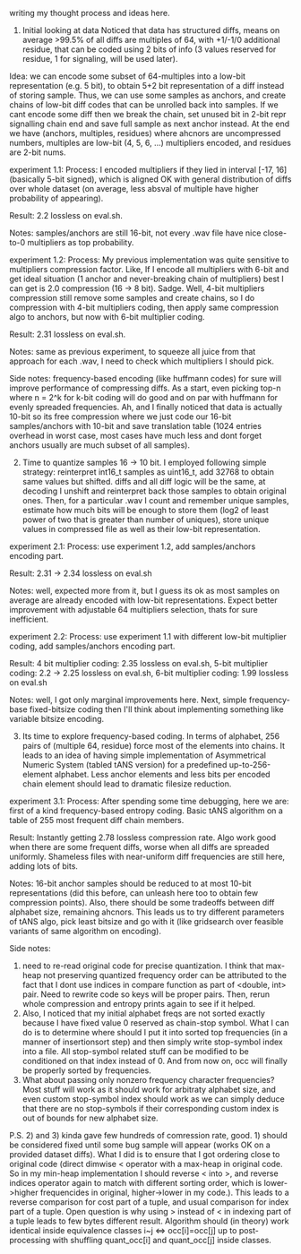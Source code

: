 writing my thought process and ideas here.

1. Initial looking at data
Noticed that data has structured diffs, means on average >99.5% of all diffs are multiples of 64, with +1/-1/0 additional residue, that can be coded using 2 bits of info (3 values reserved for residue, 1 for signaling, will be used later).

Idea: we can encode some subset of 64-multiples into a low-bit representation (e.g. 5 bit), to obtain 5+2 bit representation of a diff instead of storing sample. Thus, we can use some samples as anchors, and create chains of low-bit diff codes that can be unrolled back into samples. If we cant encode some diff then we break the chain, set unused bit in 2-bit repr signalling chain end and save full sample as next anchor instead. At the end we have (anchors, multiples, residues) where ahcnors are uncompressed numbers, multiples are low-bit (4, 5, 6, ...) multipliers encoded, and residues are 2-bit nums.

experiment 1.1:
Process: I encoded multipliers if they lied in interval [-17, 16] (basically 5-bit signed), which is aligned OK with general distribution of diffs over whole dataset (on average, less absval of multiple have higher probability of appearing).

Result: 2.2 lossless on eval.sh.

Notes: samples/anchors are still 16-bit, not every .wav file have nice close-to-0 multipliers as top probability.

experiment 1.2:
Process: My previous implementation was quite sensitive to multipliers compression factor. Like, If I encode all multipliers with 6-bit and get ideal situation (1 anchor and never-breaking chain of multipliers) best I can get is 2.0 compression (16 -> 8 bit). Sadge. Well, 4-bit multipliers compression still remove some samples and create chains, so I do compression with 4-bit multipliers coding, then apply same compression algo to anchors, but now with 6-bit multiplier coding.

Result: 2.31 lossless on eval.sh.

Notes: same as previous experiment, to squeeze all juice from that approach for each .wav, I need to check which multipliers I should pick.


Side notes: frequency-based encoding (like huffmann codes) for sure will improve performance of compressing diffs. As a start, even picking top-n where n = 2^k for k-bit coding will do good and on par with huffmann for evenly spreaded frequencies. Ah, and I finally noticed that data is actually 10-bit so its free compression where we just code our 16-bit samples/anchors with 10-bit and save translation table (1024 entries overhead in worst case, most cases have much less and dont forget anchors usually are much subset of all samples).

2. Time to quantize samples 16 -> 10 bit. I employed following simple strategy: reinterpret int16_t samples as uint16_t, add 32768 to obtain same values but shifted. diffs and all diff logic will be the same, at decoding I unshift and reinterpret back those samples to obtain original ones. Then, for a particular .wav I count and remember unique samples, estimate how much bits will be enough to store them (log2 of least power of two that is greater than number of uniques), store unique values in compressed file as well as their low-bit representation.

experiment 2.1:
Process: use experiment 1.2, add samples/anchors encoding part.

Result: 2.31 -> 2.34 lossless on eval.sh

Notes: well, expected more from it, but I guess its ok as most samples on average are already encoded with low-bit representations. Expect better improvement with adjustable 64 multipliers selection, thats for sure inefficient.

experiment 2.2:
Process: use experiment 1.1 with different low-bit multiplier coding, add samples/anchors encoding part.

Result: 4 bit multiplier coding: 2.35 lossless on eval.sh, 5-bit multiplier coding: 2.2 -> 2.25 lossless on eval.sh, 6-bit multiplier coding: 1.99 lossless on eval.sh

Notes: well, I got only marginal improvements here. Next, simple frequency-base fixed-bitsize coding then I'll think about implementing something like variable bitsize encoding.

3. Its time to explore frequency-based coding. In terms of alphabet, 256 pairs of (multiple 64, residue) force most of the elements into chains. It leads to an idea of having simple implementation of Asymmetrical Numeric System (tabled tANS version) for a predefined up-to-256-element alphabet. Less anchor elements and less bits per encoded chain element should lead to dramatic filesize reduction.

experiment 3.1:
Process: After spending some time debugging, here we are: first of a kind frequency-based entropy coding. Basic tANS algorithm on a table of 255 most frequent diff chain members.

Result: Instantly getting 2.78 lossless compression rate. Algo work good when there are some frequent diffs, worse when all diffs are spreaded uniformly. Shameless files with near-uniform diff frequencies are still here, adding lots of bits.

Notes: 16-bit anchor samples should be reduced to at most 10-bit representations (did this before, can unleash here too to obtain few compression points). Also, there should be some tradeoffs between diff alphabet size, remaining ahcnors. This leads us to try different parameters of tANS algo, pick least bitsize and go with it (like gridsearch over feasible variants of same algorithm on encoding).

Side notes:
1) need to re-read original code for precise quantization. I think that max-heap not preserving quantized frequency order can be attributed to the fact that I dont use indices in compare function as part of <double, int> pair. Need to rewrite code so keys will be proper pairs. Then, rerun whole compression and entropy prints again to see if it helped.
2) Also, I noticed that my initial alphabet freqs are not sorted exactly because I have fixed value 0 reserved as chain-stop symbol. What I can do is to determine where should I put it into sorted top frequencies (in a manner of insertionsort step) and then simply write stop-symbol index into a file. All stop-symbol related stuff can be modified to be conditioned on that index instead of 0. And from now on, occ will finally be properly sorted by frequencies.
3) What about passing only nonzero frequency character frequencies? Most stuff will work as it should work for arbitraty alphabet size, and even custom stop-symbol index should work as we can simply deduce that there are no stop-symbols if their corresponding custom index is out of bounds for new alphabet size.

P.S. 2) and 3) kinda gave few hundreds of comression rate, good. 1) should be considered fixed until some bug sample will appear (works OK on a provided dataset diffs). What I did is to ensure that I got ordering close to original code (direct dimwise < operator with a max-heap in original code. So in my min-heap implementation I should reverse < into >, and reverse indices operator again to match with different sorting order, which is lower->higher frequencides in original, higher->lower in my code.). This leads to a reverse comparison for cost part of a tuple, and usual comparison for index part of a tuple. Open question is why using > instead of < in indexing part of a tuple leads to few bytes different result. Algorithm should (in theory) work identical inside equivalence classes i~j <=> occ[i]=occ[j] up to post-processing with shuffling quant_occ[i] and quant_occ[j] inside classes.